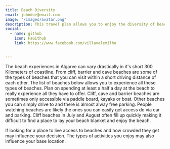 ```yaml
---
title: Beach Diversity 
email: johndoe@email.com
image: "/images/avatar.png"
description: This travel plan allows you to enjoy the diversity of beaches in Algarve.
social:
  - name: github
    icon: FaGithub
    link: https://www.facebook.com/villavalemilho


---
```


The beach experiences in Algarve can vary drastically in it's short 300 Kilometers of coastline.  From cliff, barrier and cave beaches are some of the types of beaches that you can visit within a short driving distance of each other.  The list of beaches below allows you to experience all these types of beaches. Plan on spending at least a half a day at the beach to really experience all they have to offer.  Cliff, cave and barrier beaches are sometimes only accessible via paddle board, kayaks or boat.  Other beaches you can simply drive to and there is almost alway free parking.  People watching beaches are likely the ones you can easily get access do via car and parking.   Cliff beaches in July and August often fill up quickly making it difficult to find a place to lay your beach blanket and enjoy the beach.   

If looking for a place to live access to beaches and how crowded they get may influence your decision.   The types of activities you enjoy may also influence your base location. 
